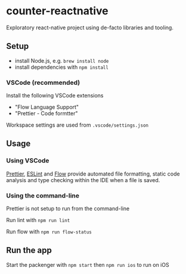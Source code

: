 # counter-reactnative

Exploratory react-native project using de-facto libraries and tooling.

## Setup

- install Node.js, e.g. `brew install node`
- install dependencies with `npm install`

### VSCode (recommended)

Install the following VSCode extensions

- "Flow Language Support"
- "Prettier - Code formtter"

Workspace settings are used from `.vscode/settings.json`

## Usage

### Using VSCode

[Prettier](https://github.com/prettier/prettier), [ESLint](https://eslint.org/) and [Flow](https://flow.org/) provide automated file formatting, static code analysis and type checking within the IDE when a file is saved.

### Using the command-line

Prettier is not setup to run from the command-line

Run lint with `npm run lint`

Run flow with `npm run flow-status`

## Run the app

Start the packenger with `npm start` then `npm run ios` to run on iOS
